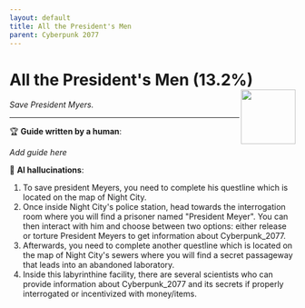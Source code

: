 ```yaml
---
layout: default
title: All the President's Men
parent: Cyberpunk 2077
---
```


# All the President's Men (13.2%) <img align="right" src="https://cdn.cloudflare.steamstatic.com/steamcommunity/public/images/apps/1091500/3945a4e6479605ab55c7dae52857e040d118d5c7.jpg" width="96" height="96">

_Save President Myers._

***

:trophy: **Guide written by a human**:

_Add guide here_

:robot: **AI hallucinations**:

1. To save president Meyers, you need to complete his questline which is located on the map of Night City. 
2. Once inside Night City's police station, head towards the interrogation room where you will find a prisoner named "President Meyer". You can then interact with him and choose between two options: either release or torture President Meyers to get information about Cyberpunk_2077.
3. Afterwards, you need to complete another questline which is located on the map of Night City's sewers where you will find a secret passageway that leads into an abandoned laboratory. 
4. Inside this labyrinthine facility, there are several scientists who can provide information about Cyberpunk_2077 and its secrets if properly interrogated or incentivized with money/items.

